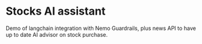 # Stocks AI assistant

Demo of langchain integration with Nemo Guardrails, plus news API to have up to date AI advisor on stock purchase.
